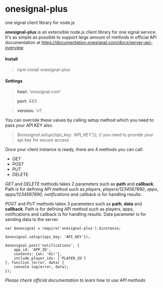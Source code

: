 # onesignal-plus
one signal client library for node.js

**onesignal-plus** is an extensible node.js client library for one signal service.
It's as simple as possible to support large amount of methods in official API documentation at https://documentation.onesignal.com/docs/server-api-overview

#### Install

> npm install onesignal-plus

#### Settings

> **host:** 'onesignal.com'

> **port:** 443

> **version:** 'v1'

You can override these values by calling setup method which you need to pass your API KEY also.

> *$onesignal.setup({api_key: 'API_KEY'});* // you need to provide your api key for secure access

Once your client instance is ready, there are 4 methods you can call:

- GET
- POST
- PUT
- DELETE

*GET* and *DELETE* methods takes 2 parameters such as **path** and **callback**.
Path is for defining API method such as *players*, *players/1234567890*, *apps*, *apps/1234567890*, *notifications* and callback is for handling results.

*POST* and *PUT* methods takes 3 parameters such as **path**, **data** and **callback**.
Path is for defining API method such as players, apps, notifications and callback is for handling results. Data parameter is for sending data to the server.

    var $onesignal = require('onesignal-plus').$instance;

    $onesignal.setup({api_key: 'API_KEY'});

    $onesignal.post('notifications', {
        app_id: 'APP_ID',
        contents: {en: 'Hi!'},
        include_player_ids: ['PLAYER_ID']
    }, function (error, data) {
        console.log(error, data);
    });

*Please check official documentation to learn how to use API methods*

